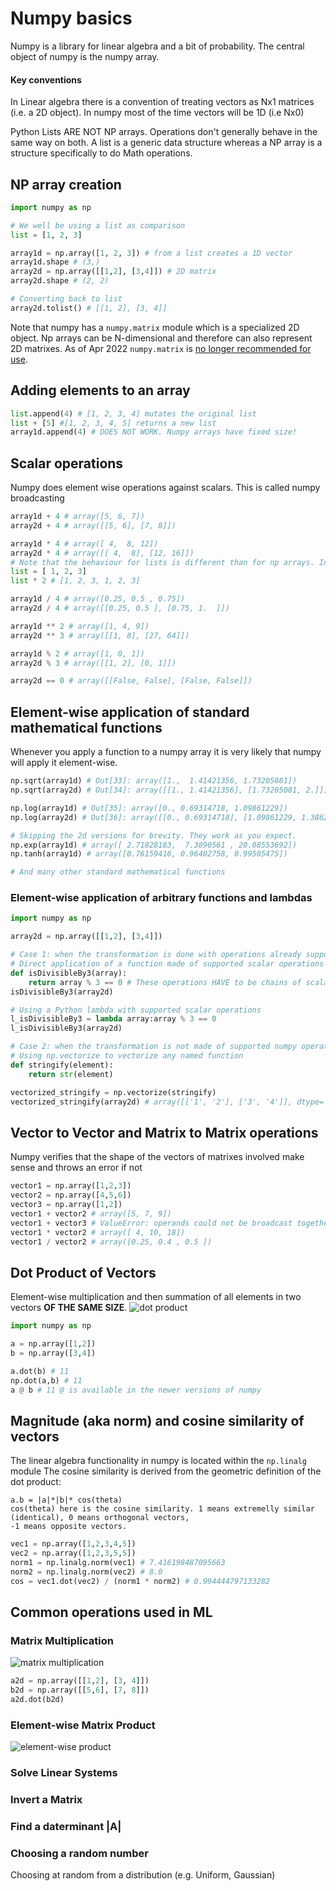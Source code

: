 # Numpy basics


Numpy is a library for linear algebra and a bit of probability. The central object of numpy is the numpy array.

#### Key conventions
In Linear algebra there is a convention of treating vectors as Nx1 matrices (i.e. a 2D object).
In numpy most of the time vectors will be 1D (i.e Nx0)

Python Lists ARE NOT NP arrays. Operations don't generally behave in the same way on both. A list is a generic data 
structure whereas a NP array is a structure specifically to do Math operations.

## NP array creation
```python
import numpy as np

# We well be using a list as comparison
list = [1, 2, 3]

array1d = np.array([1, 2, 3]) # from a list creates a 1D vector
array1d.shape # (3,) 
array2d = np.array([[1,2], [3,4]]) # 2D matrix
array2d.shape # (2, 2)

# Converting back to list
array2d.tolist() # [[1, 2], [3, 4]]
```

Note that numpy has a `numpy.matrix` module which is a specialized 2D object. Np arrays can be N-dimensional
and therefore can also represent 2D matrixes.  As of Apr 2022 `numpy.matrix` is [no longer recommended for use](https://numpy.org/doc/stable/reference/generated/numpy.matrix.html).

## Adding elements to an array
```python
list.append(4) # [1, 2, 3, 4] mutates the original list
list + [5] #[1, 2, 3, 4, 5] returns a new list
array1d.append(4) # DOES NOT WORK. Numpy arrays have fixed size!
```

## Scalar operations
Numpy does element wise operations against scalars. This is called numpy broadcasting
```python
array1d + 4 # array([5, 6, 7])
array2d + 4 # array([[5, 6], [7, 8]])

array1d * 4 # array([ 4,  8, 12])
array2d * 4 # array([[ 4,  8], [12, 16]])
# Note that the behaviour for lists is different than for np arrays. In lists multiplication causes repetition
list = [ 1, 2, 3]
list * 2 # [1, 2, 3, 1, 2, 3] 

array1d / 4 # array([0.25, 0.5 , 0.75])
array2d / 4 # array([[0.25, 0.5 ], [0.75, 1.  ]])

array1d ** 2 # array([1, 4, 9])
array2d ** 3 # array([[1, 8], [27, 64]])

array1d % 2 # array([1, 0, 1])
array2d % 3 # array([[1, 2], [0, 1]])

array2d == 0 # array([[False, False], [False, False]])
```

## Element-wise application of standard mathematical functions
Whenever you apply a function to a numpy array it is very likely that numpy will apply it element-wise.
```python
np.sqrt(array1d) # Out[33]: array([1.,  1.41421356, 1.73205081])
np.sqrt(array2d) # Out[34]: array([[1., 1.41421356], [1.73205081, 2.]])

np.log(array1d) # Out[35]: array([0., 0.69314718, 1.09861229])
np.log(array2d) # Out[36]: array([[0., 0.69314718], [1.09861229, 1.38629436]])

# Skipping the 2d versions for brevity. They work as you expect.
np.exp(array1d) # array([ 2.71828183,  7.3890561 , 20.08553692])
np.tanh(array1d) # array([0.76159416, 0.96402758, 0.99505475])

# And many other standard mathematical functions
```

### Element-wise application of arbitrary functions and lambdas

```python
import numpy as np

array2d = np.array([[1,2], [3,4]])

# Case 1: when the transformation is done with operations already supported by numpy
# Direct application of a function made of supported scalar operations
def isDivisibleBy3(array):
    return array % 3 == 0 # These operations HAVE to be chains of scalar operations supported by np arrays
isDivisibleBy3(array2d)

# Using a Python lambda with supported scalar operations
l_isDivisibleBy3 = lambda array:array % 3 == 0
l_isDivisibleBy3(array2d) 

# Case 2: when the transformation is not made of supported numpy operations
# Using np.vectorize to vectorize any named function
def stringify(element):
    return str(element)

vectorized_stringify = np.vectorize(stringify)
vectorized_stringify(array2d) # array([['1', '2'], ['3', '4']], dtype='<U1')
```

## Vector to Vector and Matrix to Matrix operations
Numpy verifies that the shape of the vectors of matrixes involved make sense and throws an error if not
```python
vector1 = np.array([1,2,3])
vector2 = np.array([4,5,6])
vector3 = np.array([1,2])
vector1 + vector2 # array([5, 7, 9])
vector1 + vector3 # ValueError: operands could not be broadcast together with shapes (3,) (2,)
vector1 * vector2 # array([ 4, 10, 18])
vector1 / vector2 # array([0.25, 0.4 , 0.5 ])
```

## Dot Product of Vectors 
Element-wise multiplication and then summation of all elements in two vectors **OF THE SAME SIZE**.
![dot product](dot-product.png)
```python
import numpy as np

a = np.array([1,2])
b = np.array([3,4])

a.dot(b) # 11
np.dot(a,b) # 11
a @ b # 11 @ is available in the newer versions of numpy

```

## Magnitude (aka norm) and cosine similarity of vectors
The linear algebra functionality in numpy is located within the `np.linalg` module
The cosine similarity is derived from the geometric definition of the dot product:

```
a.b = |a|*|b|* cos(theta)
cos(theta) here is the cosine similarity. 1 means extremelly similar (identical), 0 means orthogonal vectors,
-1 means opposite vectors.
```

```python
vec1 = np.array([1,2,3,4,5])
vec2 = np.array([1,2,3,5,5])
norm1 = np.linalg.norm(vec1) # 7.416198487095663
norm2 = np.linalg.norm(vec2) # 8.0
cos = vec1.dot(vec2) / (norm1 * norm2) # 0.994444797133282
```


## 


## Common operations used in ML


### Matrix Multiplication
![matrix multiplication](mat-mul.png)

```python
a2d = np.array([[1,2], [3, 4]])
b2d = np.array([[5,6], [7, 8]])
a2d.dot(b2d)
```

### Element-wise Matrix Product
![element-wise product](element-wise-product.png)

### Solve Linear Systems

### Invert a Matrix

### Find a daterminant |A|

### Choosing a random number
Choosing at random from a distribution (e.g. Uniform, Gaussian)
